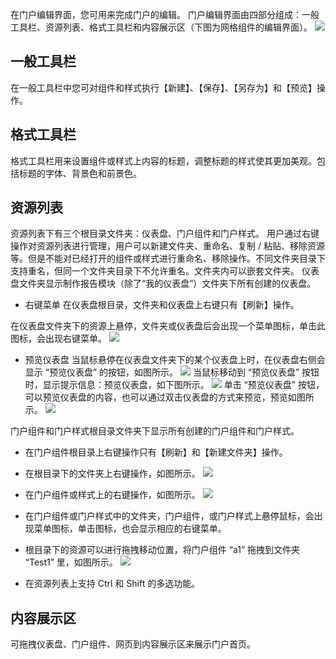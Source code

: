 在门户编辑界面，您可用来完成门户的编辑。
门户编辑界面由四部分组成：一般工具栏、资源列表、格式工具栏和内容展示区（下图为网格组件的编辑界面）。
![](http://imgcache.tce.fsphere.cn/image/mc.qcloudimg.com/static/img/ccc49f79101d067d7ad441f167b42067/image.png)
## 一般工具栏
在一般工具栏中您可对组件和样式执行【新建】、【保存】、【另存为】和【预览】操作。

## 格式工具栏
格式工具栏用来设置组件或样式上内容的标题，调整标题的样式使其更加美观。包括标题的字体、背景色和前景色。

## 资源列表
资源列表下有三个根目录文件夹：仪表盘、门户组件和门户样式。
用户通过右键操作对资源列表进行管理，用户可以新建文件夹、重命名、复制 / 粘贴、移除资源等。但是不能对已经打开的组件或样式进行重命名、移除操作。不同文件夹目录下支持重名，但同一个文件夹目录下不允许重名。文件夹内可以嵌套文件夹。
仪表盘文件夹显示制作报告模块（除了“我的仪表盘”）文件夹下所有创建的仪表盘。
* 右键菜单
在仪表盘根目录，文件夹和仪表盘上右键只有【刷新】操作。

在仪表盘文件夹下的资源上悬停，文件夹或仪表盘后会出现一个菜单图标，单击此图标，会出现右键菜单。
![](http://imgcache.tce.fsphere.cn/image/mc.qcloudimg.com/static/img/55f813f043b82822e44e592f20f914be/image.png)

* 预览仪表盘
当鼠标悬停在仪表盘文件夹下的某个仪表盘上时，在仪表盘右侧会显示 “预览仪表盘” 的按钮，如图所示。
![](http://imgcache.tce.fsphere.cn/image/mc.qcloudimg.com/static/img/69b8167722d752a2c5d6d1e7a6ba7136/image.png)
当鼠标移动到 “预览仪表盘” 按钮时，显示提示信息：预览仪表盘，如下图所示。
![](http://imgcache.tce.fsphere.cn/image/mc.qcloudimg.com/static/img/73fb0b1abf4385d3b8d372df82183ed9/image.png)
单击 “预览仪表盘” 按钮，可以预览仪表盘的内容，也可以通过双击仪表盘的方式来预览，预览如图所示。
![](http://imgcache.tce.fsphere.cn/image/mc.qcloudimg.com/static/img/5c9304dac66ae2dee1b10dbcf8da439a/image.png)

门户组件和门户样式根目录文件夹下显示所有创建的门户组件和门户样式。
* 在门户组件根目录上右键操作只有【刷新】和【新建文件夹】操作。

* 在根目录下的文件夹上右键操作，如图所示。
![](http://imgcache.tce.fsphere.cn/image/mc.qcloudimg.com/static/img/3c235258c4e9065c45d21b4efd3c2c51/image.png)
* 在门户组件或样式上的右键操作，如图所示。
![](http://imgcache.tce.fsphere.cn/image/mc.qcloudimg.com/static/img/49caf116d21318fca1b131edd8dec026/image.png)
* 在门户组件或门户样式中的文件夹，门户组件，或门户样式上悬停鼠标，会出现菜单图标，单击图标，也会显示相应的右键菜单。
* 根目录下的资源可以进行拖拽移动位置，将门户组件 “a1” 拖拽到文件夹 “Test1” 里，如图所示。
![](http://imgcache.tce.fsphere.cn/image/mc.qcloudimg.com/static/img/3e01a2d11aab791f73ffb0ae1b89b96e/image.png)
* 在资源列表上支持 Ctrl 和 Shift 的多选功能。

## 内容展示区
可拖拽仪表盘、门户组件、网页到内容展示区来展示门户首页。
